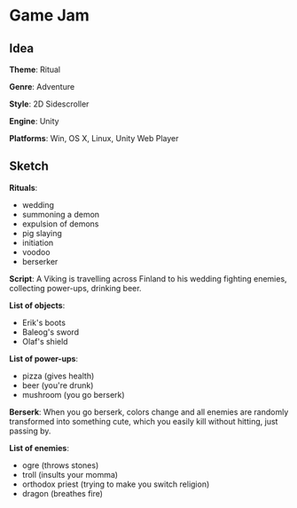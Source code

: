 # Game Jam
## Idea

**Theme**: Ritual

**Genre**: Adventure

**Style**: 2D Sidescroller

**Engine**: Unity

**Platforms**: Win, OS X, Linux, Unity Web Player

## Sketch
**Rituals**:
- wedding
- summoning a demon
- expulsion of demons
- pig slaying
- initiation
- voodoo
- berserker

**Script**:
A Viking is travelling across Finland to his wedding fighting enemies, collecting power-ups, drinking beer.

**List of objects**:
- Erik's boots
- Baleog's sword
- Olaf's shield

**List of power-ups**:
- pizza (gives health)
- beer (you're drunk)
- mushroom (you go berserk)

**Berserk**:
When you go berserk, colors change and all enemies are randomly transformed into something cute, which you easily kill without hitting, just passing by.

**List of enemies**:
- ogre (throws stones)
- troll (insults your momma)
- orthodox priest (trying to make you switch religion)
- dragon (breathes fire)
